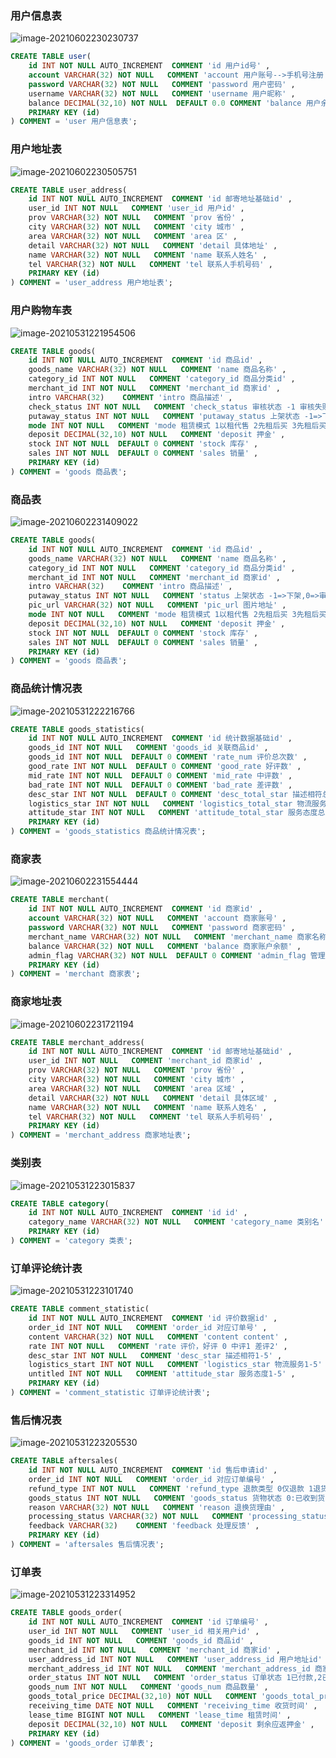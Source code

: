 ### 用户信息表

![image-20210602230230737](description.assets/image-20210602230230737.png)

```sql
CREATE TABLE user(
    id INT NOT NULL AUTO_INCREMENT  COMMENT 'id 用户id号' ,
    account VARCHAR(32) NOT NULL   COMMENT 'account 用户账号-->手机号注册' ,
    password VARCHAR(32) NOT NULL   COMMENT 'password 用户密码' ,
    username VARCHAR(32) NOT NULL   COMMENT 'username 用户昵称' ,
    balance DECIMAL(32,10) NOT NULL  DEFAULT 0.0 COMMENT 'balance 用户余额' ,
    PRIMARY KEY (id)
) COMMENT = 'user 用户信息表';
```



### 用户地址表

![image-20210602230505751](description.assets/image-20210602230505751.png)

```sql
CREATE TABLE user_address(
    id INT NOT NULL AUTO_INCREMENT  COMMENT 'id 邮寄地址基础id' ,
    user_id INT NOT NULL   COMMENT 'user_id 用户id' ,
    prov VARCHAR(32) NOT NULL   COMMENT 'prov 省份' ,
    city VARCHAR(32) NOT NULL   COMMENT 'city 城市' ,
    area VARCHAR(32) NOT NULL   COMMENT 'area 区' ,
    detail VARCHAR(32) NOT NULL   COMMENT 'detail 具体地址' ,
    name VARCHAR(32) NOT NULL   COMMENT 'name 联系人姓名' ,
    tel VARCHAR(32) NOT NULL   COMMENT 'tel 联系人手机号码' ,
    PRIMARY KEY (id)
) COMMENT = 'user_address 用户地址表';
```



### 用户购物车表

![image-20210531221954506](description.assets/image-20210531221954506.png)

```sql
CREATE TABLE goods(
    id INT NOT NULL AUTO_INCREMENT  COMMENT 'id 商品id' ,
    goods_name VARCHAR(32) NOT NULL   COMMENT 'name 商品名称' ,
    category_id INT NOT NULL   COMMENT 'category_id 商品分类id' ,
    merchant_id INT NOT NULL   COMMENT 'merchant_id 商家id' ,
    intro VARCHAR(32)    COMMENT 'intro 商品描述' ,
    check_status INT NOT NULL   COMMENT 'check_status 审核状态 -1 审核失败 0 未审核 1 审核成功' ,
    putaway_status INT NOT NULL   COMMENT 'putaway_status 上架状态 -1=>下架,1=>上架' ,
    mode INT NOT NULL   COMMENT 'mode 租赁模式 1以租代售 2先租后买 3先租后买' ,
    deposit DECIMAL(32,10) NOT NULL   COMMENT 'deposit 押金' ,
    stock INT NOT NULL  DEFAULT 0 COMMENT 'stock 库存' ,
    sales INT NOT NULL  DEFAULT 0 COMMENT 'sales 销量' ,
    PRIMARY KEY (id)
) COMMENT = 'goods 商品表';
```



### 商品表

![image-20210602231409022](description.assets/image-20210602231409022.png)

```sql
CREATE TABLE goods(
    id INT NOT NULL AUTO_INCREMENT  COMMENT 'id 商品id' ,
    goods_name VARCHAR(32) NOT NULL   COMMENT 'name 商品名称' ,
    category_id INT NOT NULL   COMMENT 'category_id 商品分类id' ,
    merchant_id INT NOT NULL   COMMENT 'merchant_id 商家id' ,
    intro VARCHAR(32)    COMMENT 'intro 商品描述' ,
    putaway_status INT NOT NULL   COMMENT 'status 上架状态 -1=>下架,0=>审核中，1=>上架' ,
    pic_url VARCHAR(32) NOT NULL   COMMENT 'pic_url 图片地址' ,
    mode INT NOT NULL   COMMENT 'mode 租赁模式 1以租代售 2先租后买 3先租后买' ,
    deposit DECIMAL(32,10) NOT NULL   COMMENT 'deposit 押金' ,
    stock INT NOT NULL  DEFAULT 0 COMMENT 'stock 库存' ,
    sales INT NOT NULL  DEFAULT 0 COMMENT 'sales 销量' ,
    PRIMARY KEY (id)
) COMMENT = 'goods 商品表';
```



### 商品统计情况表

![image-20210531222216766](description.assets/image-20210531222216766.png)

```sql
CREATE TABLE goods_statistics(
    id INT NOT NULL AUTO_INCREMENT  COMMENT 'id 统计数据基础id' ,
    goods_id INT NOT NULL   COMMENT 'goods_id 关联商品id' ,
    goods_id INT NOT NULL  DEFAULT 0 COMMENT 'rate_num 评价总次数' ,
    good_rate INT NOT NULL  DEFAULT 0 COMMENT 'good_rate 好评数' ,
    mid_rate INT NOT NULL  DEFAULT 0 COMMENT 'mid_rate 中评数' ,
    bad_rate INT NOT NULL  DEFAULT 0 COMMENT 'bad_rate 差评数' ,
    desc_star INT NOT NULL  DEFAULT 0 COMMENT 'desc_total_star 描述相符总分' ,
    logistics_star INT NOT NULL   COMMENT 'logistics_total_star 物流服务总分' ,
    attitude_star INT NOT NULL   COMMENT 'attitude_total_star 服务态度总分' ,
    PRIMARY KEY (id)
) COMMENT = 'goods_statistics 商品统计情况表';
```



### 商家表

![image-20210602231554444](description.assets/image-20210602231554444.png)

```sql
CREATE TABLE merchant(
    id INT NOT NULL AUTO_INCREMENT  COMMENT 'id 商家id' ,
    account VARCHAR(32) NOT NULL   COMMENT 'account 商家账号' ,
    password VARCHAR(32) NOT NULL   COMMENT 'password 商家密码' ,
    merchant_name VARCHAR(32) NOT NULL   COMMENT 'merchant_name 商家名称' ,
    balance VARCHAR(32) NOT NULL   COMMENT 'balance 商家账户余额' ,
    admin_flag VARCHAR(32) NOT NULL  DEFAULT 0 COMMENT 'admin_flag 管理员标记 0代表非管理员 1代表管理员' ,
    PRIMARY KEY (id)
) COMMENT = 'merchant 商家表';
```



### 商家地址表

![image-20210602231721194](description.assets/image-20210602231721194.png)

```sql
CREATE TABLE merchant_address(
    id INT NOT NULL AUTO_INCREMENT  COMMENT 'id 邮寄地址基础id' ,
    user_id INT NOT NULL   COMMENT 'merchant_id 商家id' ,
    prov VARCHAR(32) NOT NULL   COMMENT 'prov 省份' ,
    city VARCHAR(32) NOT NULL   COMMENT 'city 城市' ,
    area VARCHAR(32) NOT NULL   COMMENT 'area 区域' ,
    detail VARCHAR(32) NOT NULL   COMMENT 'detail 具体区域' ,
    name VARCHAR(32) NOT NULL   COMMENT 'name 联系人姓名' ,
    tel VARCHAR(32) NOT NULL   COMMENT 'tel 联系人手机号码' ,
    PRIMARY KEY (id)
) COMMENT = 'merchant_address 商家地址表';
```



### 类别表

![image-20210531223015837](description.assets/image-20210531223015837.png)

```sql
CREATE TABLE category(
    id INT NOT NULL AUTO_INCREMENT  COMMENT 'id id' ,
    category_name VARCHAR(32) NOT NULL   COMMENT 'category_name 类别名' ,
    PRIMARY KEY (id)
) COMMENT = 'category 类表';
```



### 订单评论统计表

![image-20210531223101740](description.assets/image-20210531223101740.png)

```sql
CREATE TABLE comment_statistic(
    id INT NOT NULL AUTO_INCREMENT  COMMENT 'id 评价数据id' ,
    order_id INT NOT NULL   COMMENT 'order_id 对应订单号' ,
    content VARCHAR(32) NOT NULL   COMMENT 'content content' ,
    rate INT NOT NULL   COMMENT 'rate 评价，好评 0 中评1 差评2' ,
    desc_star INT NOT NULL   COMMENT 'desc_star 描述相符1-5' ,
    logistics_start INT NOT NULL   COMMENT 'logistics_star 物流服务1-5' ,
    untitled INT NOT NULL   COMMENT 'attitude_star 服务态度1-5' ,
    PRIMARY KEY (id)
) COMMENT = 'comment_statistic 订单评论统计表';
```



### 售后情况表

![image-20210531223205530](description.assets/image-20210531223205530.png)

```sql
CREATE TABLE aftersales(
    id INT NOT NULL AUTO_INCREMENT  COMMENT 'id 售后申请id' ,
    order_id INT NOT NULL   COMMENT 'order_id 对应订单编号' ,
    refund_type INT NOT NULL   COMMENT 'refund_type 退款类型 0仅退款 1退货退款 2换货' ,
    goods_status INT NOT NULL   COMMENT 'goods_status 货物状态 0:已收到货 1:未收到货' ,
    reason VARCHAR(32) NOT NULL   COMMENT 'reason 退换货理由' ,
    processing_status VARCHAR(32) NOT NULL   COMMENT 'processing_status 订单处理状态 -1拒绝 0未处理 1已同意' ,
    feedback VARCHAR(32)    COMMENT 'feedback 处理反馈' ,
    PRIMARY KEY (id)
) COMMENT = 'aftersales 售后情况表';
```



### 订单表

![image-20210531223314952](description.assets/image-20210531223314952.png)

```sql
CREATE TABLE goods_order(
    id INT NOT NULL AUTO_INCREMENT  COMMENT 'id 订单编号' ,
    user_id INT NOT NULL   COMMENT 'user_id 相关用户id' ,
    goods_id INT NOT NULL   COMMENT 'goods_id 商品id' ,
    merchant_id INT NOT NULL   COMMENT 'merchant_id 商家id' ,
    user_address_id INT NOT NULL   COMMENT 'user_address_id 用户地址id' ,
    merchant_address_id INT NOT NULL   COMMENT 'merchant_address_id 商家地址id' ,
    order_status INT NOT NULL   COMMENT 'order_status 订单状态 1已付款,2已发货,,3已签收,4已完成,5使用中,6,超时,-1退货申请,-2退货中,-3已退货,-4取消交易 -5商品返还中' ,
    goods_num INT NOT NULL   COMMENT 'goods_num 商品数量' ,
    goods_total_price DECIMAL(32,10) NOT NULL   COMMENT 'goods_total_price 商品总价' ,
    receiving_time DATE NOT NULL   COMMENT 'receiving_time 收货时间' ,
    lease_time BIGINT NOT NULL   COMMENT 'lease_time 租赁时间' ,
    deposit DECIMAL(32,10) NOT NULL   COMMENT 'deposit 剩余应返押金' ,
    PRIMARY KEY (id)
) COMMENT = 'goods_order 订单表';
```

